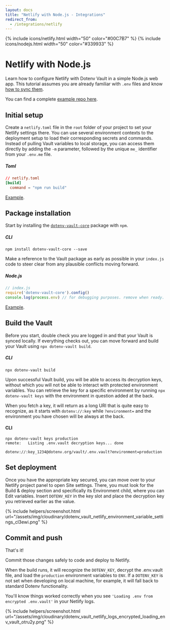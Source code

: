 ```yaml
---
layout: docs
title: "Netlify with Node.js - Integrations"
redirect_from:
  - /integrations/netlify
---
```


{% include icons/netlify.html width="50" color="#00C7B7" %}
{% include icons/nodejs.html width="50" color="#339933" %}

# __Netlify with Node.js__

Learn how to configure Netlify with Dotenv Vault in a simple Node.js web app. This tutorial assumes you are already familiar with `.env` files and know [how to sync them](/docs/tutorials/sync).

You can find a complete [example repo here](https://github.com/dotenv-org/integration-example-netlify-nodejs).

## Initial setup
Create a `netlify.toml` file in the `root` folder of your project to set your Netlify settings there. You can use several environment contexts to the deployment setup to load their corresponding secrets and commands. Instead of pulling Vault variables to local storage, you can access them directly by adding the `-m` parameter, followed by the unique `me_` identifier from your `.env.me` file.

##### Toml

```Toml
// netlify.toml
[build]
  command = "npm run build"
```
[Example](https://github.com/dotenv-org/integration-example-netlify-nodejs/blob/master/netlify.toml).

## Package installation
Start by installing the [`dotenv-vault-core`](https://github.com/dotenv-org/dotenv-vault-core) package with `npm`.

##### CLI

```shell
npm install dotenv-vault-core --save
```
Make a reference to the Vault package as early as possible in your `index.js` code to steer clear from any plausible conflicts moving forward.

##### Node.js

```js
// index.js
require('dotenv-vault-core').config()
console.log(process.env) // for debugging purposes. remove when ready.
```
[Example](https://github.com/dotenv-org/integration-example-netlify-nodejs/blob/master/index.js).

## Build the Vault
Before you start, double check you are logged in and that your Vault is synced locally. If everything checks out, you can move forward and build your Vault using `npx dotenv-vault build`.

##### CLI

```shell
npx dotenv-vault build
```

Upon successful Vault build, you will be able to access its decryption keys, without which you will not be able to interact with protected environment variables. You can retrieve the key for a specific environment by running `npx dotenv-vault keys` with the environment in question added at the back.

When you fetch a key, it will return as a long URI that is quite easy to recognize, as it starts with `dotenv://:key` while `?environment=` and the environment you have chosen will be always at the back.

#### CLI

```shell
npx dotenv-vault keys production
remote:   Listing .env.vault decryption keys... done

dotenv://:key_1234@dotenv.org/vault/.env.vault?environment=production
```

## Set deployment
Once you have the appropriate key secured, you can move over to your Netlify project panel to open Site settings. There, you must look for the Build & deploy section and specifically its Environment child, where you can Edit variables. Insert `DOTENV_KEY` in the key slot and place the decryption key you retrieved earlier as the value.

{% include helpers/screenshot.html url="/assets/img/cloudinary/dotenv_vault_netlify_environment_variable_settings_cl3ewi.png" %}

## Commit and push

That's it!

Commit those changes safely to code and deploy to Netlify.

When the build runs, it will recognize the `DOTENV_KEY`, decrypt the .env.vault file, and load the `production` environment variables to `ENV`. If a `DOTENV_KEY` is not set when developing on local machine, for example, it will fall back to standard Dotenv functionality.

You'll know things worked correctly when you see `'Loading .env from encrypted .env.vault'` in your Netlify logs.

{% include helpers/screenshot.html url="/assets/img/cloudinary/dotenv_vault_netlify_logs_encrypted_loading_env_vault_otru2y.png" %}
